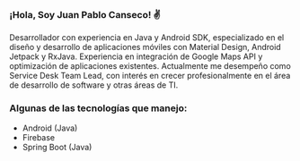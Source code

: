 ### ¡Hola, Soy Juan Pablo Canseco! ✌️
Desarrollador con experiencia en Java y Android SDK, especializado en el diseño y desarrollo de aplicaciones móviles con Material Design, Android Jetpack y RxJava. Experiencia en integración de Google Maps API y optimización de aplicaciones existentes. Actualmente me desempeño como Service Desk Team Lead, con interés en crecer profesionalmente en el área de desarrollo de software y otras áreas de TI.

### Algunas de las tecnologías que manejo:
- Android (Java)
- Firebase
- Spring Boot (Java)

